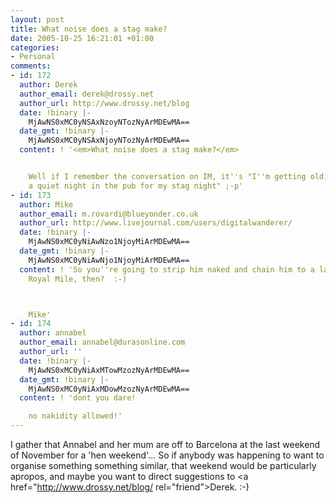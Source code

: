 ```yaml
---
layout: post
title: What noise does a stag make?
date: 2005-10-25 16:21:01 +01:00
categories:
- Personal
comments:
- id: 172
  author: Derek
  author_email: derek@drossy.net
  author_url: http://www.drossy.net/blog
  date: !binary |-
    MjAwNS0xMC0yNSAxNzoyNTozNyArMDEwMA==
  date_gmt: !binary |-
    MjAwNS0xMC0yNSAxNjoyNTozNyArMDEwMA==
  content: ! '<em>What noise does a stag make?</em>


    Well if I remember the conversation on IM, it''s "I''m getting old, I''d prefer
    a quiet night in the pub for my stag night" ;-p'
- id: 173
  author: Mike
  author_email: m.rovardi@blueyonder.co.uk
  author_url: http://www.livejournal.com/users/digitalwanderer/
  date: !binary |-
    MjAwNS0xMC0yNiAwNzo1NjoyMiArMDEwMA==
  date_gmt: !binary |-
    MjAwNS0xMC0yNiAwNjo1NjoyMiArMDEwMA==
  content: ! 'So you''re going to strip him naked and chain him to a lampost on the
    Royal Mile, then?  :-)



    Mike'
- id: 174
  author: annabel
  author_email: annabel@durasonline.com
  author_url: ''
  date: !binary |-
    MjAwNS0xMC0yNiAxMTowMzozNyArMDEwMA==
  date_gmt: !binary |-
    MjAwNS0xMC0yNiAxMDowMzozNyArMDEwMA==
  content: ! 'dont you dare!

    no nakidity allowed!'
---
```

I gather that Annabel and her mum are off to Barcelona at the last weekend of November for a 'hen weekend'...  So if anybody was happening to want to organise something something similar, that weekend would be particularly apropos, and maybe you want to direct suggestions to <a href="http://www.drossy.net/blog/ rel="friend">Derek</a>. :-)
